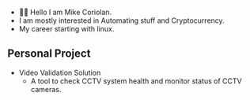- 👋🏾 Hello I am Mike Coriolan.
- I am mostly interested in Automating stuff and Cryptocurrency.
- My career starting with linux. 

## Personal Project 
- Video Validation Solution
  - A tool to check CCTV system health and monitor status of CCTV cameras. 
